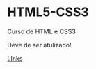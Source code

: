 # HTML5-CSS3
 Curso de HTML e CSS3

Deve de ser atulizado!
    
<a href="../HTML5-CSS3/Exercicios/ex010/index.html" class="link">LInks</a>